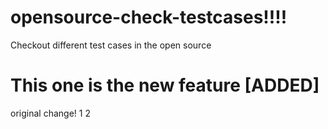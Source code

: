 # opensource-check-testcases!!!!
Checkout different test cases in the open source

# This one is the new feature [ADDED]


original change!
1
2

